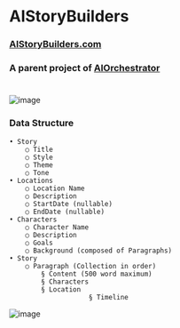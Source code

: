 # AIStoryBuilders
### [AIStoryBuilders.com](https://AIStoryBuilders.com)
### A parent project of [AIOrchestrator](https://github.com/ADefWebserver/AIOrchestrator)
#
![image](https://github.com/ADefWebserver/AIStoryBuilders/assets/1857799/d3b68f41-5123-47bf-b5d2-b481cae20811)

### Data Structure

	• Story
		○ Title
		○ Style
		○ Theme
		○ Tone
	• Locations 
		○ Location Name
		○ Description
		○ StartDate (nullable)
		○ EndDate (nullable)
	• Characters
		○ Character Name
		○ Description
		○ Goals
		○ Background (composed of Paragraphs)
	• Story 
		○ Paragraph (Collection in order)
			§ Content (500 word maximum)
			§ Characters
			§ Location
                        § Timeline

![image](https://github.com/ADefWebserver/AIStoryBuilders/assets/1857799/284cbbe7-4cfb-47ca-90b5-f0ee06b1cf4e)

